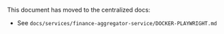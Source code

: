 This document has moved to the centralized docs:

- See `docs/services/finance-aggregator-service/DOCKER-PLAYWRIGHT.md`
